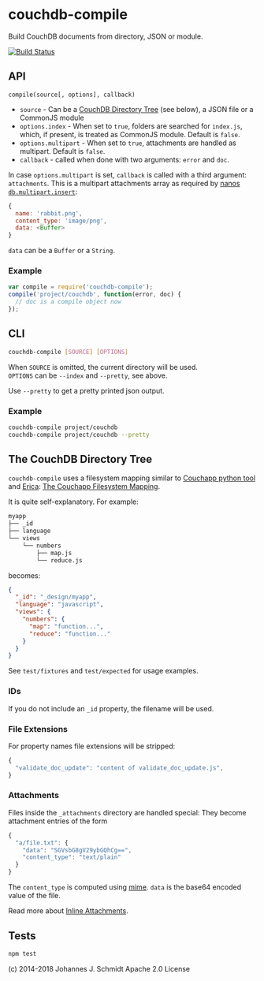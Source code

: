 # couchdb-compile
Build CouchDB documents from directory, JSON or module.

[![Build
Status](https://travis-ci.org/jo/couchdb-compile.svg?branch=master)](http://travis-ci.org/jo/couchdb-compile)


## API
`compile(source[, options], callback)`

* `source` - Can be a [CouchDB Directory Tree](#the-couchdb-directory-tree) (see below), a JSON file or a CommonJS module
* `options.index` - When set to `true`, folders are searched for `index.js`, which, if present, is treated as CommonJS module. Default is `false`.
* `options.multipart` - When set to `true`, attachments are handled as multipart. Default is `false`.
* `callback` - called when done with two arguments: `error` and `doc`.

In case `options.multipart` is set, `callback` is called with a third argument:
`attachments`. This is a multipart attachments array as required by [nanos
`db.multipart.insert`](https://github.com/dscape/nano#dbmultipartinsertdoc-attachments-params-callback):

```js
{
  name: 'rabbit.png',
  content_type: 'image/png',
  data: <Buffer>
}
```
`data` can be a `Buffer` or a `String`.


### Example

```js
var compile = require('couchdb-compile');
compile('project/couchdb', function(error, doc) {
  // doc is a compile object now
});
```


## CLI

```sh
couchdb-compile [SOURCE] [OPTIONS]
```

When `SOURCE` is omitted, the current directory will be used.  
`OPTIONS` can be `--index` and `--pretty`, see above.

Use `--pretty` to get a pretty printed json output.

### Example

```sh
couchdb-compile project/couchdb
couchdb-compile project/couchdb --pretty
```

## The CouchDB Directory Tree
`couchdb-compile` uses a filesystem mapping similar to [Couchapp python
tool](https://github.com/couchapp/couchapp) and
[Erica](https://github.com/benoitc/erica):
[The Couchapp Filesystem
Mapping](https://github.com/couchapp/couchapp/wiki/Complete-Filesystem-to-Design-Doc-Mapping-Example).

It is quite self-explanatory. For example:

```sh
myapp
├── _id
├── language
└── views
    └── numbers
        ├── map.js
        └── reduce.js
```

becomes:
```json
{
  "_id": "_design/myapp",
  "language": "javascript",
  "views": {
    "numbers": {
      "map": "function...",
      "reduce": "function..."
    }
  }
}
```

See `test/fixtures` and `test/expected` for usage examples.


### IDs

If you do not include an `_id` property, the filename will be used.


### File Extensions
For property names file extensions will be stripped:

```js
{
  "validate_doc_update": "content of validate_doc_update.js",
}
```

### Attachments
Files inside the `_attachments` directory are handled special:
They become attachment entries of the form

```js
{
  "a/file.txt": {
    "data": "SGVsbG8gV29ybGQhCg==",
    "content_type": "text/plain"
  }
}
```

The `content_type` is computed using [mime](https://github.com/broofa/node-mime).
`data` is the base64 encoded value of the file.

Read more about [Inline
Attachments](http://wiki.apache.org/couchdb/HTTP_Document_API#Inline_Attachments).


## Tests

```sh
npm test
```

(c) 2014-2018 Johannes J. Schmidt
Apache 2.0 License
